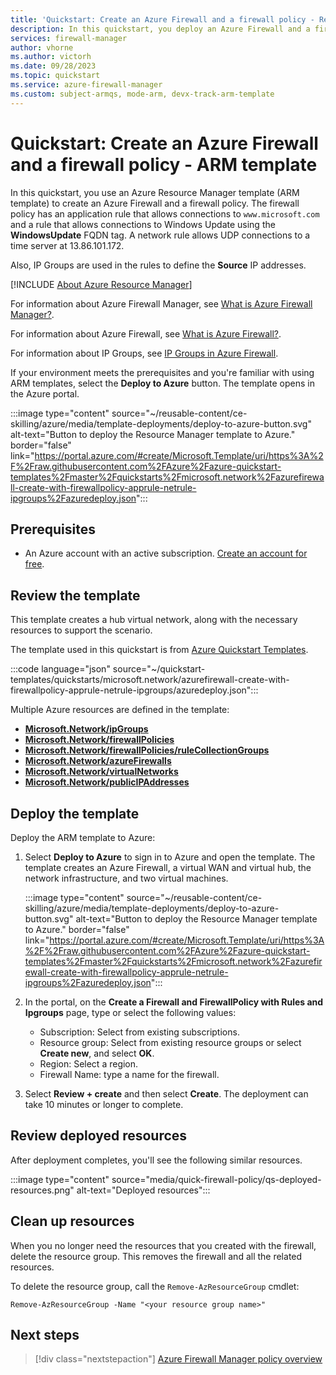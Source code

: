 ```yaml
---
title: 'Quickstart: Create an Azure Firewall and a firewall policy - Resource Manager template'
description: In this quickstart, you deploy an Azure Firewall and a firewall policy.
services: firewall-manager
author: vhorne
ms.author: victorh
ms.date: 09/28/2023
ms.topic: quickstart
ms.service: azure-firewall-manager
ms.custom: subject-armqs, mode-arm, devx-track-arm-template
---
```


# Quickstart: Create an Azure Firewall and a firewall policy - ARM template

In this quickstart, you use an Azure Resource Manager template (ARM template) to create an Azure Firewall and a firewall policy. The firewall policy has an application rule that allows connections to `www.microsoft.com` and a rule that allows connections to Windows Update using the **WindowsUpdate** FQDN tag. A network rule allows UDP connections to a time server at 13.86.101.172.

Also, IP Groups are used in the rules to define the **Source** IP addresses.

[!INCLUDE [About Azure Resource Manager](~/reusable-content/ce-skilling/azure/includes/resource-manager-quickstart-introduction.md)]

For information about Azure Firewall Manager, see [What is Azure Firewall Manager?](overview.md).

For information about Azure Firewall, see [What is Azure Firewall?](../firewall/overview.md).

For information about IP Groups, see [IP Groups in Azure Firewall](../firewall/ip-groups.md).

If your environment meets the prerequisites and you're familiar with using ARM templates, select the **Deploy to Azure** button. The template opens in the Azure portal.

:::image type="content" source="~/reusable-content/ce-skilling/azure/media/template-deployments/deploy-to-azure-button.svg" alt-text="Button to deploy the Resource Manager template to Azure." border="false" link="https://portal.azure.com/#create/Microsoft.Template/uri/https%3A%2F%2Fraw.githubusercontent.com%2FAzure%2Fazure-quickstart-templates%2Fmaster%2Fquickstarts%2Fmicrosoft.network%2Fazurefirewall-create-with-firewallpolicy-apprule-netrule-ipgroups%2Fazuredeploy.json":::

## Prerequisites

- An Azure account with an active subscription. [Create an account for free](https://azure.microsoft.com/free/?WT.mc_id=A261C142F).

## Review the template

This template creates a hub virtual network, along with the necessary resources to support the scenario.

The template used in this quickstart is from [Azure Quickstart Templates](https://azure.microsoft.com/resources/templates/azurefirewall-create-with-firewallpolicy-apprule-netrule-ipgroups/).

:::code language="json" source="~/quickstart-templates/quickstarts/microsoft.network/azurefirewall-create-with-firewallpolicy-apprule-netrule-ipgroups/azuredeploy.json":::

Multiple Azure resources are defined in the template:

- [**Microsoft.Network/ipGroups**](/azure/templates/microsoft.network/ipGroups)
- [**Microsoft.Network/firewallPolicies**](/azure/templates/microsoft.network/firewallPolicies)
- [**Microsoft.Network/firewallPolicies/ruleCollectionGroups**](/azure/templates/microsoft.network/firewallPolicies/ruleCollectionGroups)
- [**Microsoft.Network/azureFirewalls**](/azure/templates/microsoft.network/azureFirewalls)
- [**Microsoft.Network/virtualNetworks**](/azure/templates/microsoft.network/virtualnetworks)
- [**Microsoft.Network/publicIPAddresses**](/azure/templates/microsoft.network/publicipaddresses)

## Deploy the template

Deploy the ARM template to Azure:

1. Select **Deploy to Azure** to sign in to Azure and open the template. The template creates an Azure Firewall, a virtual WAN and virtual hub, the network infrastructure, and two virtual machines.

   :::image type="content" source="~/reusable-content/ce-skilling/azure/media/template-deployments/deploy-to-azure-button.svg" alt-text="Button to deploy the Resource Manager template to Azure." border="false" link="https://portal.azure.com/#create/Microsoft.Template/uri/https%3A%2F%2Fraw.githubusercontent.com%2FAzure%2Fazure-quickstart-templates%2Fmaster%2Fquickstarts%2Fmicrosoft.network%2Fazurefirewall-create-with-firewallpolicy-apprule-netrule-ipgroups%2Fazuredeploy.json":::

2. In the portal, on the **Create a Firewall and FirewallPolicy with Rules and Ipgroups** page, type or select the following values:
   - Subscription: Select from existing subscriptions.
   - Resource group:  Select from existing resource groups or select **Create new**, and select **OK**.
   - Region: Select a region.
   - Firewall Name: type a name for the firewall.

3. Select **Review + create** and then select **Create**. The deployment can take 10 minutes or longer to complete.

## Review deployed resources

After deployment completes, you'll see the following similar resources.

:::image type="content" source="media/quick-firewall-policy/qs-deployed-resources.png" alt-text="Deployed resources":::

## Clean up resources

When you no longer need the resources that you created with the firewall, delete the resource group. This removes the firewall and all the related resources.

To delete the resource group, call the `Remove-AzResourceGroup` cmdlet:

```azurepowershell-interactive
Remove-AzResourceGroup -Name "<your resource group name>"
```

## Next steps

> [!div class="nextstepaction"]
> [Azure Firewall Manager policy overview](policy-overview.md)
